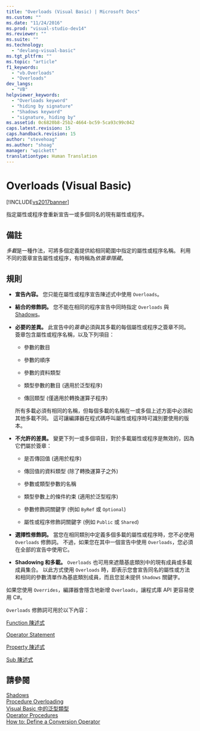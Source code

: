 ```yaml
---
title: "Overloads (Visual Basic) | Microsoft Docs"
ms.custom: ""
ms.date: "11/24/2016"
ms.prod: "visual-studio-dev14"
ms.reviewer: ""
ms.suite: ""
ms.technology: 
  - "devlang-visual-basic"
ms.tgt_pltfrm: ""
ms.topic: "article"
f1_keywords: 
  - "vb.Overloads"
  - "Overloads"
dev_langs: 
  - "VB"
helpviewer_keywords: 
  - "Overloads keyword"
  - "hiding by signature"
  - "Shadows keyword"
  - "signature, hiding by"
ms.assetid: 0c6820b8-25b2-4664-bc59-5ca93c99c042
caps.latest.revision: 15
caps.handback.revision: 15
author: "stevehoag"
ms.author: "shoag"
manager: "wpickett"
translationtype: Human Translation
---
```

# Overloads (Visual Basic)
[!INCLUDE[vs2017banner](../../../csharp/includes/vs2017banner.md)]

指定屬性或程序會重新宣告一或多個同名的現有屬性或程序。  
  
## 備註  
 *多載*是一種作法，可將多個定義提供給相同範圍中指定的屬性或程序名稱。  利用不同的簽章宣告屬性或程序，有時稱為*依簽章隱藏*。  
  
## 規則  
  
-   **宣告內容。** 您只能在屬性或程序宣告陳述式中使用 `Overloads`。  
  
-   **結合的修飾詞。** 您不能在相同的程序宣告中同時指定 `Overloads` 與 [Shadows](../../../visual-basic/language-reference/modifiers/shadows.md)。  
  
-   **必要的差異。** 此宣告中的*簽章*必須與其多載的每個屬性或程序之簽章不同。  簽章包含屬性或程序名稱，以及下列項目：  
  
    -   參數的數目  
  
    -   參數的順序  
  
    -   參數的資料類型  
  
    -   類型參數的數目 \(適用於泛型程序\)  
  
    -   傳回類型 \(僅適用於轉換運算子程序\)  
  
     所有多載必須有相同的名稱，但每個多載的名稱在一或多個上述方面中必須和其他多載不同。  這可讓編譯器在程式碼呼叫屬性或程序時可識別要使用的版本。  
  
-   **不允許的差異。** 變更下列一或多個項目，對於多載屬性或程序是無效的，因為它們屬於簽章：  
  
    -   是否傳回值 \(適用於程序\)  
  
    -   傳回值的資料類型 \(除了轉換運算子之外\)  
  
    -   參數或類型參數的名稱  
  
    -   類型參數上的條件約束 \(適用於泛型程序\)  
  
    -   參數修飾詞關鍵字 \(例如 `ByRef` 或 `Optional`\)  
  
    -   屬性或程序修飾詞關鍵字 \(例如 `Public` 或 `Shared`\)  
  
-   **選擇性修飾詞。** 當您在相同類別中定義多個多載的屬性或程序時，您不必使用 `Overloads` 修飾詞。  不過，如果您在其中一個宣告中使用 `Overloads`，您必須在全部的宣告中使用它。  
  
-   **Shadowing 和多載。** `Overloads` 也可用來遮蔭基底類別中的現有成員或多載成員集合。  以此方式使用 `Overloads` 時，即表示您會宣告同名的屬性或方法和相同的參數清單作為基底類別成員，而且您並未提供 `Shadows` 關鍵字。  
  
 如果您使用 `Overrides`，編譯器會隱含地新增 `Overloads`，讓程式庫 API 更容易使用 C\#。  
  
 `Overloads` 修飾詞可用於以下內容：  
  
 [Function 陳述式](../../../visual-basic/language-reference/statements/function-statement.md)  
  
 [Operator Statement](../../../visual-basic/language-reference/statements/operator-statement.md)  
  
 [Property 陳述式](../../../visual-basic/language-reference/statements/property-statement.md)  
  
 [Sub 陳述式](../../../visual-basic/language-reference/statements/sub-statement.md)  
  
## 請參閱  
 [Shadows](../../../visual-basic/language-reference/modifiers/shadows.md)   
 [Procedure Overloading](../../../visual-basic/programming-guide/language-features/procedures/procedure-overloading.md)   
 [Visual Basic 中的泛型類型](../../../visual-basic/programming-guide/language-features/data-types/generic-types.md)   
 [Operator Procedures](../../../visual-basic/programming-guide/language-features/procedures/operator-procedures.md)   
 [How to: Define a Conversion Operator](../../../visual-basic/programming-guide/language-features/procedures/how-to-define-a-conversion-operator.md)